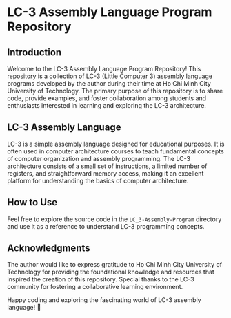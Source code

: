# LC-3 Assembly Language Program Repository

## Introduction

Welcome to the LC-3 Assembly Language Program Repository! This repository is a collection of LC-3 (Little Computer 3) assembly language programs developed by the author during their time at Ho Chi Minh City University of Technology. The primary purpose of this repository is to share code, provide examples, and foster collaboration among students and enthusiasts interested in learning and exploring the LC-3 architecture.

## LC-3 Assembly Language

LC-3 is a simple assembly language designed for educational purposes. It is often used in computer architecture courses to teach fundamental concepts of computer organization and assembly programming. The LC-3 architecture consists of a small set of instructions, a limited number of registers, and straightforward memory access, making it an excellent platform for understanding the basics of computer architecture.

## How to Use

Feel free to explore the source code in the `LC_3-Assembly-Program` directory and use it as a reference to understand LC-3 programming concepts. 

## Acknowledgments

The author would like to express gratitude to Ho Chi Minh City University of Technology for providing the foundational knowledge and resources that inspired the creation of this repository. Special thanks to the LC-3 community for fostering a collaborative learning environment.

Happy coding and exploring the fascinating world of LC-3 assembly language! 🚀
